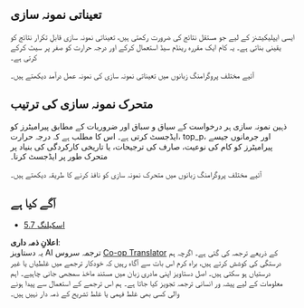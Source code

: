<!--
CO_OP_TRANSLATOR_METADATA:
{
  "original_hash": "3cb0da3badd51d73ab78ebade2827d98",
  "translation_date": "2025-06-12T23:09:25+00:00",
  "source_file": "05-AdvancedTopics/mcp-sampling/README.md",
  "language_code": "ur"
}
-->
## تعیناتی نمونہ سازی

ایسی ایپلیکیشنز کے لیے جو مستقل نتائج کی ضرورت رکھتی ہیں، تعیناتی نمونہ سازی قابلِ تکرار نتائج کو یقینی بناتی ہے۔ یہ کام ایک مقررہ رینڈم سیڈ استعمال کرکے اور درجہ حرارت کو صفر پر سیٹ کرکے کرتی ہے۔

آئیے مختلف پروگرامنگ زبانوں میں تعیناتی نمونہ سازی کی نمونہ عمل درآمد دیکھتے ہیں۔

## متحرک نمونہ سازی کی ترتیب

ذہین نمونہ سازی ہر درخواست کے سیاق و سباق اور ضروریات کے مطابق پیرامیٹرز کو ایڈجسٹ کرتی ہے۔ اس کا مطلب ہے کہ درجہ حرارت، top_p، اور جرمانوں جیسے پیرامیٹرز کو کام کی نوعیت، صارف کی ترجیحات، یا تاریخی کارکردگی کی بنیاد پر متحرک طور پر ایڈجسٹ کرنا۔

آئیے مختلف پروگرامنگ زبانوں میں متحرک نمونہ سازی کو نافذ کرنے کا طریقہ دیکھتے ہیں۔

## آگے کیا ہے

- [5.7 اسکیلنگ](../mcp-scaling/README.md)

**اعلانِ ذمہ داری**:  
یہ دستاویز AI ترجمہ سروس [Co-op Translator](https://github.com/Azure/co-op-translator) کے ذریعے ترجمہ کی گئی ہے۔ اگرچہ ہم درستگی کی کوشش کرتے ہیں، براہ کرم اس بات سے آگاہ رہیں کہ خودکار ترجمے میں غلطیاں یا غیر درستیاں ہو سکتی ہیں۔ اصل دستاویز اپنی مادری زبان میں مستند ماخذ سمجھی جانی چاہیے۔ اہم معلومات کے لیے پیشہ ور انسانی ترجمہ تجویز کیا جاتا ہے۔ ہم اس ترجمے کے استعمال سے پیدا ہونے والی کسی بھی غلط فہمی یا غلط تشریح کے ذمہ دار نہیں ہیں۔